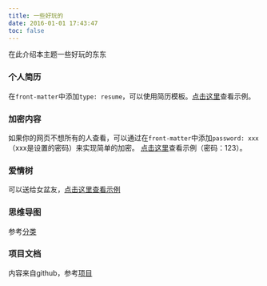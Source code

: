 ```yaml
---
title: 一些好玩的
date: 2016-01-01 17:43:47
toc: false
---
```


在此介绍本主题一些好玩的东东

### 个人简历
在`front-matter`中添加`type: resume`，可以使用简历模板。[点击这里](resume.html)查看示例。

### 加密内容
如果你的网页不想所有的人查看，可以通过在`front-matter`中添加`password: xxx`（xxx是设置的密码）来实现简单的加密。
[点击这里](password.html)查看示例（密码：123）。

### 爱情树
可以送给女盆友，[点击这里查看示例](./love2.html)

### 思维导图
参考[分类](../categories/index.html)

### 项目文档
内容来自github，参考[项目](../p/)
